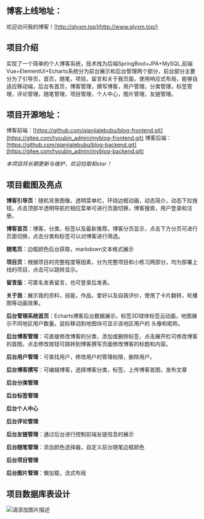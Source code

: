 
## 博客上线地址：
欢迎访问我的博客！[http://qlyxm.top](http://www.qlyxm.top/) 
## 项目介绍
实现了一个简单的个人博客系统，技术栈为后端SpringBoot+JPA+MySQL,前端Vue+ElementUI+Echarts系统分为前台展示和后台管理两个部分，前台部分主要分为了引导页，首页，随笔，项目，留言和关于我页面，使用响应式布局，能够自适应移动端，后台有首页，博客管理，撰写博客，用户管理，分类管理，标签管理，评论管理，随笔管理，项目管理，个人中心，图片管理，友链管理。
## 项目开源地址：
博客前端：[https://github.com/qianjialebubu/blog-frontend.git](https://gitee.com/tyoubin_admin/myblog-frontend.git)
博客后端：[https://github.com/qianjialebubu/blog-backend.git](https://gitee.com/tyoubin_admin/myblog-backend.git)

*本项目将长期更新与维护，欢迎拉取和star！*

## 项目截图及亮点
**博客引导页**：随机背景图像，透明菜单栏，环绕边框动画，动态简介，动态下拉按钮。点击顶部半透明导航栏相应菜单可进行页面切换，博客搜索，用户登录和注册。

[//]: # (![在这里插入图片描述]&#40;https://img-blog.csdnimg.cn/87f2a1fb3eac43748e099d025de87b47.png?x-oss-process=image/watermark,type_ZmFuZ3poZW5naGVpdGk,shadow_10,text_aHR0cHM6Ly9ibG9nLmNzZG4ubmV0L3dlaXhpbl80NDk5Njg1NA==,size_16,color_FFFFFF,t_70&#41;)
**博客首页**：博客，分类，标签以及最新推荐。博客分页显示，点击下方分页可进行页面切换，点击分类和标签可以对博客进行筛选。

[//]: # (![在这里插入图片描述]&#40;https://img-blog.csdnimg.cn/4e08e9f3eaa04bc2bae180e7d50167b6.png?x-oss-process=image/watermark,type_ZmFuZ3poZW5naGVpdGk,shadow_10,text_aHR0cHM6Ly9ibG9nLmNzZG4ubmV0L3dlaXhpbl80NDk5Njg1NA==,size_16,color_FFFFFF,t_70&#41;)
**随笔页**：边框颜色后台获取，markdown文本格式展示

[//]: # (![在这里插入图片描述]&#40;https://img-blog.csdnimg.cn/4a405863fbe440c0b637d725fb9e4883.png?x-oss-process=image/watermark,type_ZmFuZ3poZW5naGVpdGk,shadow_10,text_aHR0cHM6Ly9ibG9nLmNzZG4ubmV0L3dlaXhpbl80NDk5Njg1NA==,size_16,color_FFFFFF,t_70&#41;)
**项目页**：根据项目的完整程度等因素，分为完整项目和小练习两部分，均为部署上线的项目，点击可以跳转显示。

[//]: # (![在这里插入图片描述]&#40;https://img-blog.csdnimg.cn/d9823983af964e0cbd7d6df96fa11085.png?x-oss-process=image/watermark,type_ZmFuZ3poZW5naGVpdGk,shadow_10,text_aHR0cHM6Ly9ibG9nLmNzZG4ubmV0L3dlaXhpbl80NDk5Njg1NA==,size_16,color_FFFFFF,t_70&#41;)
**留言版**：可匿名发表留言，也可登录后发表。

[//]: # (![在这里插入图片描述]&#40;https://img-blog.csdnimg.cn/270f06819237477794ea0668b004ca0b.png?x-oss-process=image/watermark,type_ZmFuZ3poZW5naGVpdGk,shadow_10,text_aHR0cHM6Ly9ibG9nLmNzZG4ubmV0L3dlaXhpbl80NDk5Njg1NA==,size_16,color_FFFFFF,t_70&#41;)
**关于我**：展示我的资料，技能，作品，爱好以及自我评价，使用了卡片翻转，轮播图等动画效果。

[//]: # (![在这里插入图片描述]&#40;https://img-blog.csdnimg.cn/8d2b3ef815884a9ea5092fffed96d69b.png?x-oss-process=image/watermark,type_ZmFuZ3poZW5naGVpdGk,shadow_10,text_aHR0cHM6Ly9ibG9nLmNzZG4ubmV0L3dlaXhpbl80NDk5Njg1NA==,size_16,color_FFFFFF,t_70&#41;)
**后台管理系统首页**：Echarts博客后台数据展示，标签3D球体标签云动画，地图展示不同地区用户数量。鼠标移动到地图块可显示该地区用户的 头像和昵称。

[//]: # (![在这里插入图片描述]&#40;https://img-blog.csdnimg.cn/a128410598a84826bfff2336d22d945a.png?x-oss-process=image/watermark,type_ZmFuZ3poZW5naGVpdGk,shadow_10,text_aHR0cHM6Ly9ibG9nLmNzZG4ubmV0L3dlaXhpbl80NDk5Njg1NA==,size_16,color_FFFFFF,t_70&#41;)
**后台博客管理**：可直接修改博客的分类，添加或删除标签，点击展开栏可修改博客的首图，点击修改按钮可跳转到博客撰写页面修改博客的标题和内容。

[//]: # (![在这里插入图片描述]&#40;https://img-blog.csdnimg.cn/8fee71816f1647cc90fa850c34346d08.png?x-oss-process=image/watermark,type_ZmFuZ3poZW5naGVpdGk,shadow_10,text_aHR0cHM6Ly9ibG9nLmNzZG4ubmV0L3dlaXhpbl80NDk5Njg1NA==,size_16,color_FFFFFF,t_70&#41;)
**后台用户管理**：可查找用户，修改用户的管理权限，删除用户。

[//]: # (![在这里插入图片描述]&#40;https://img-blog.csdnimg.cn/2f1ed058679540e3822f69ec2097bff2.png?x-oss-process=image/watermark,type_ZmFuZ3poZW5naGVpdGk,shadow_10,text_aHR0cHM6Ly9ibG9nLmNzZG4ubmV0L3dlaXhpbl80NDk5Njg1NA==,size_16,color_FFFFFF,t_70&#41;)
**后台博客撰写**：可编辑博客，选择博客分类，标签，上传博客首图，发布文章

[//]: # (![在这里插入图片描述]&#40;https://img-blog.csdnimg.cn/7476da1497c046ba85cd3b02a429ef62.png?x-oss-process=image/watermark,type_ZmFuZ3poZW5naGVpdGk,shadow_10,text_aHR0cHM6Ly9ibG9nLmNzZG4ubmV0L3dlaXhpbl80NDk5Njg1NA==,size_16,color_FFFFFF,t_70&#41;)
**后台分类管理**

[//]: # (![在这里插入图片描述]&#40;https://img-blog.csdnimg.cn/7405788adbab410fb4619583a0ae3326.png?x-oss-process=image/watermark,type_ZmFuZ3poZW5naGVpdGk,shadow_10,text_aHR0cHM6Ly9ibG9nLmNzZG4ubmV0L3dlaXhpbl80NDk5Njg1NA==,size_16,color_FFFFFF,t_70&#41;)
**后台标签管理**

[//]: # (![在这里插入图片描述]&#40;https://img-blog.csdnimg.cn/b60eb0c945314e4fa3b9ff0e9a335656.png?x-oss-process=image/watermark,type_ZmFuZ3poZW5naGVpdGk,shadow_10,text_aHR0cHM6Ly9ibG9nLmNzZG4ubmV0L3dlaXhpbl80NDk5Njg1NA==,size_16,color_FFFFFF,t_70&#41;)
**后台个人中心**

[//]: # (![在这里插入图片描述]&#40;https://img-blog.csdnimg.cn/fc06abdf16114d259a99f3175baef45e.png?x-oss-process=image/watermark,type_ZmFuZ3poZW5naGVpdGk,shadow_10,text_aHR0cHM6Ly9ibG9nLmNzZG4ubmV0L3dlaXhpbl80NDk5Njg1NA==,size_16,color_FFFFFF,t_70&#41;)
**后台评论管理**

[//]: # (![在这里插入图片描述]&#40;https://img-blog.csdnimg.cn/ddbdfca0db624c41b14dc0aad1f96578.png?x-oss-process=image/watermark,type_ZmFuZ3poZW5naGVpdGk,shadow_10,text_aHR0cHM6Ly9ibG9nLmNzZG4ubmV0L3dlaXhpbl80NDk5Njg1NA==,size_16,color_FFFFFF,t_70&#41;)

**后台友链管理**：通过后台进行控制前端友链信息的展示

**后台随笔管理**：添加颜色选择器，自定义前台随笔边框颜色

[//]: # (![在这里插入图片描述]&#40;https://img-blog.csdnimg.cn/30653b7f5fc242e2aeb3214c16081ccb.png?x-oss-process=image/watermark,type_ZmFuZ3poZW5naGVpdGk,shadow_10,text_aHR0cHM6Ly9ibG9nLmNzZG4ubmV0L3dlaXhpbl80NDk5Njg1NA==,size_16,color_FFFFFF,t_70&#41;)
**后台项目管理**

[//]: # (![在这里插入图片描述]&#40;https://img-blog.csdnimg.cn/0a78b25ef39c4081a50c1c2d88a01d41.png?x-oss-process=image/watermark,type_ZmFuZ3poZW5naGVpdGk,shadow_10,text_aHR0cHM6Ly9ibG9nLmNzZG4ubmV0L3dlaXhpbl80NDk5Njg1NA==,size_16,color_FFFFFF,t_70&#41;)
**后台图片管理**：懒加载，流式布局

[//]: # (![在这里插入图片描述]&#40;https://img-blog.csdnimg.cn/8fd3bcb84cfc4748b144708dac14dd4e.png?x-oss-process=image/watermark,type_ZmFuZ3poZW5naGVpdGk,shadow_10,text_aHR0cHM6Ly9ibG9nLmNzZG4ubmV0L3dlaXhpbl80NDk5Njg1NA==,size_16,color_FFFFFF,t_70&#41;)
## 项目数据库表设计
![请添加图片描述](https://blog-bu.oss-cn-beijing.aliyuncs.com/blog_bu/gitpic/image-20230802165013498.png)

[//]: # (![请添加图片描述]&#40;https://img-blog.csdnimg.cn/398c8a7881494291a7dda9b09814aa52.png?x-oss-process=image/watermark,type_ZmFuZ3poZW5naGVpdGk,shadow_10,text_aHR0cHM6Ly9ibG9nLmNzZG4ubmV0L3dlaXhpbl80NDk5Njg1NA==,size_16,color_FFFFFF,t_70&#41;)
